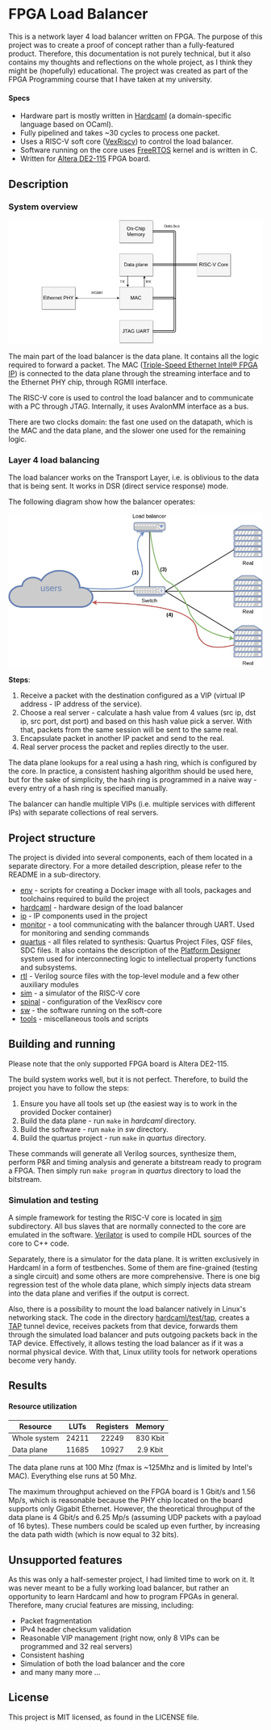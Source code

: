 # FPGA Load Balancer
This is a network layer 4 load balancer written on FPGA. The purpose of this project was to create a proof of concept rather than a fully-featured product. Therefore, this documentation is not purely technical, but it also contains my thoughts and reflections on the whole project, as I think they might be (hopefully) educational. The project was created as part of the FPGA Programming course that I have taken at my university.

#### Specs
* Hardware part is mostly written in [Hardcaml](https://github.com/janestreet/hardcaml) (a domain-specific language based on OCaml).
* Fully pipelined and takes ~30 cycles to process one packet.
* Uses a RISC-V soft core ([VexRiscv](https://github.com/SpinalHDL/VexRiscv)) to control the load balancer.
* Software running on the core uses [FreeRTOS](https://www.freertos.org/) kernel and is written in C.
* Written for [Altera DE2-115](https://www.terasic.com.tw/cgi-bin/page/archive.pl?Language=English&CategoryNo=139&No=502&PartNo=2) FPGA board.

## Description
### System overview
![](docs/res/system.png)

The main part of the load balancer is the data plane. It contains all the logic required to forward a packet. The MAC ([Triple-Speed Ethernet Intel® FPGA IP](https://www.intel.com/content/www/us/en/products/details/fpga/intellectual-property/interface-protocols/triple-speed-ethernet-mac.html)) is connected to the data plane through the streaming interface and to the Ethernet PHY chip, through RGMII interface.

The RISC-V core is used to control the load balancer and to communicate with a PC through JTAG. Internally, it uses AvalonMM interface as a bus.

There are two clocks domain: the fast one used on the datapath, which is the MAC and the data plane, and the slower one used for the remaining logic.

### Layer 4 load balancing
The load balancer works on the Transport Layer, i.e. is oblivious to the data that is being sent. It works in DSR (direct service response) mode. 

The following diagram show how the balancer operates: 

![](docs/res/balancer.png)

**Steps**:
1. Receive a packet with the destination configured as a VIP (virtual IP address - IP address of the service).
2. Choose a real server - calculate a hash value from 4 values (src ip, dst ip, src port, dst port) and based on this hash value pick a server. With that, packets from the same session will be sent to the same real.
3. Encapsulate packet in another IP packet and send to the real.
4. Real server process the packet and replies directly to the user.

The data plane lookups for a real using a hash ring, which is configured by the core. In practice, a consistent hashing algorithm should be used here, but for the sake of simplicity, the hash ring is programmed in a naive way - every entry of a hash ring is specified manually.

The balancer can handle multiple VIPs (i.e. multiple services with different IPs) with separate collections of real servers.

## Project structure
The project is divided into several components, each of them located in a separate directory. For a more detailed description, please refer to the README in a sub-directory.

* [env](env) - scripts for creating a Docker image with all tools, packages and toolchains required to build the project
* [hardcaml](hardcaml) - hardware design of the load balancer
* [ip](ip) - IP components used in the project
* [monitor](monitor) - a tool communicating with the balancer through UART. Used for monitoring and sending commands
* [quartus](quartus) - all files related to synthesis: Quartus Project Files, QSF files, SDC files. It also contains the description of the [
Platform Designer](https://www.intel.com/content/www/us/en/software/programmable/quartus-prime/qts-platform-designer.html) system used for interconnecting logic to intellectual property functions and subsystems.
* [rtl](rtl) - Verilog source files with the top-level module and a few other auxiliary modules
* [sim](sim) - a simulator of the RISC-V core
* [spinal](spinal) - configuration of the VexRiscv core
* [sw](sw) - the software running on the soft-core
* [tools](tools) - miscellaneous tools and scripts

## Building and running
Please note that the only supported FPGA board is Altera DE2-115.

The build system works well, but it is not perfect. Therefore, to build the project you have to follow the steps:
1. Ensure you have all tools set up (the easiest way is to work in the provided Docker container)
2. Build the data plane - run `make` in *hardcaml* directory.
3. Build the software - run `make` in *sw* directory.
4. Build the quartus project - run `make` in *quartus* directory.

These commands will generate all Verilog sources, synthesize them, perform P&R and timing analysis and generate a bitstream ready to program a FPGA. Then simply run `make program` in *quartus* directory to load the bitstream.

### Simulation and testing
A simple framework for testing the RISC-V core is located in [sim](sim) subdirectory. All bus slaves that are normally connected to the core are emulated in the software. [Verilator](https://www.veripool.org/verilator/) is used to compile HDL sources of the core to C++ code.

Separately, there is a simulator for the data plane. It is written exclusively in Hardcaml in a form of testbenches. Some of them are fine-grained (testing a single circuit) and some others are more comprehensive. There is one big regression test of the whole data plane, which simply injects data stream into the data plane and verifies if the output is correct.

Also, there is a possibility to mount the load balancer natively in Linux's networking stack. The code in the directory [hardcaml/test/tap](hardcaml/test/tap), creates a [TAP](https://en.wikipedia.org/wiki/TUN/TAP) tunnel device, receives packets from that device, forwards them through the simulated load balancer and puts outgoing packets back in the TAP device. Effectively, it allows testing the load balancer as if it was a normal physical device. With that, Linux utility tools for network operations become very handy.

## Results

#### Resource utilization
| Resource     |      LUTs      |  Registers   | Memory |
|--------------|:--------------:|:------------:|:-:|
| Whole system |  24211 | 22249 | 830 Kbit |
| Data plane   |  11685   | 10927 | 2.9 Kbit |

The data plane runs at 100 Mhz (fmax is ~125Mhz and is limited by Intel's MAC). Everything else runs at 50 Mhz.

The maximum throughput achieved on the FPGA board is 1 Gbit/s and 1.56 Mp/s, which is reasonable because the PHY chip located on the board supports only Gigabit Ethernet. However, the theoretical throughput of the data plane is 4 Gbit/s and 6.25 Mp/s (assuming UDP packets with a payload of 16 bytes). These numbers could be scaled up even further, by increasing the data path width (which is now equal to 32 bits).

## Unsupported features
As this was only a half-semester project, I had limited time to work on it. It was never meant to be a fully working load balancer, but rather an opportunity to learn Hardcaml and how to program FPGAs in general. Therefore, many crucial features are missing, including:
* Packet fragmentation
* IPv4 header checksum validation
* Reasonable VIP management (right now, only 8 VIPs can be programmed and 32 real servers)
* Consistent hashing
* Simulation of both the load balancer and the core
* and many many more ...

## License
This project is MIT licensed, as found in the LICENSE file.